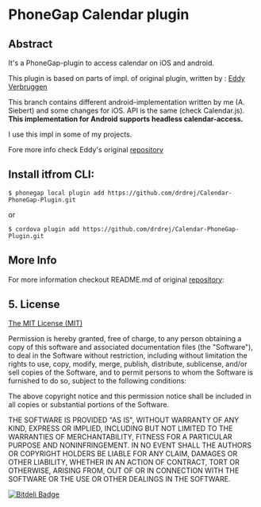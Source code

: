 # PhoneGap Calendar plugin

## Abstract
 
It's a PhoneGap-plugin to access calendar on iOS and android. 
 
This plugin is based on parts of impl. of original plugin, written by : [Eddy Verbruggen](http://www.x-services.nl)


This branch contains different android-implementation written by me (A. Siebert) and some changes for iOS.
API is the same (check Calendar.js). **This implementation for Android supports headless calendar-access.**  

I use this impl in some of my projects.

Fore more info check Eddy's original [repository](https://github.com/EddyVerbruggen/Calendar-PhoneGap-Plugin)

## Install itfrom CLI:

```
$ phonegap local plugin add https://github.com/drdrej/Calendar-PhoneGap-Plugin.git
```
or
```
$ cordova plugin add https://github.com/drdrej/Calendar-PhoneGap-Plugin.git
```

## More Info
For more information checkout README.md of original [repository](https://github.com/EddyVerbruggen/Calendar-PhoneGap-Plugin):


## 5. License

[The MIT License (MIT)](http://www.opensource.org/licenses/mit-license.html)

Permission is hereby granted, free of charge, to any person obtaining a copy
of this software and associated documentation files (the "Software"), to deal
in the Software without restriction, including without limitation the rights
to use, copy, modify, merge, publish, distribute, sublicense, and/or sell
copies of the Software, and to permit persons to whom the Software is
furnished to do so, subject to the following conditions:

The above copyright notice and this permission notice shall be included in
all copies or substantial portions of the Software.

THE SOFTWARE IS PROVIDED "AS IS", WITHOUT WARRANTY OF ANY KIND, EXPRESS OR
IMPLIED, INCLUDING BUT NOT LIMITED TO THE WARRANTIES OF MERCHANTABILITY,
FITNESS FOR A PARTICULAR PURPOSE AND NONINFRINGEMENT. IN NO EVENT SHALL THE
AUTHORS OR COPYRIGHT HOLDERS BE LIABLE FOR ANY CLAIM, DAMAGES OR OTHER
LIABILITY, WHETHER IN AN ACTION OF CONTRACT, TORT OR OTHERWISE, ARISING FROM,
OUT OF OR IN CONNECTION WITH THE SOFTWARE OR THE USE OR OTHER DEALINGS IN
THE SOFTWARE.


[![Bitdeli Badge](https://d2weczhvl823v0.cloudfront.net/EddyVerbruggen/calendar-phonegap-plugin/trend.png)](https://bitdeli.com/free "Bitdeli Badge")

